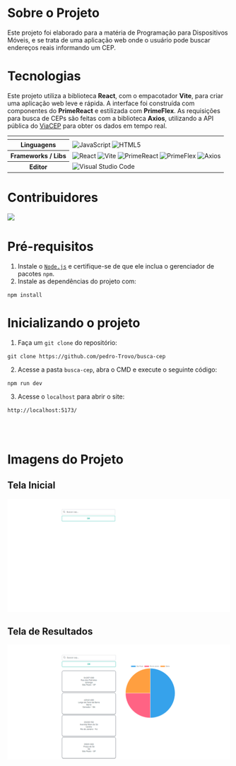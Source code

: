 # Sobre o Projeto
Este projeto foi elaborado para a matéria de Programação para Dispositivos Móveis, e se trata de uma aplicação web onde o usuário pode buscar endereços reais informando um CEP.

# Tecnologias
Este projeto utiliza a biblioteca **React**, com o empacotador **Vite**, para criar uma aplicação web leve e rápida. A interface foi construída com componentes do **PrimeReact** e estilizada com **PrimeFlex**. As requisições para busca de CEPs são feitas com a biblioteca **Axios**, utilizando a API pública do [ViaCEP](https://viacep.com.br/) para obter os dados em tempo real.
<table align="center">
    <tr>
        <th></th>
        <th>
        </th>
    </tr>
    <tr>
        <th>
            Linguagens
        </th>
        <td>
            <img alt="JavaScript" src="https://img.shields.io/badge/javascript-%23323330.svg?style=for-the-badge&logo=javascript&logoColor=%23F7DF1E%22"/>
            <img alt="HTML5" src="https://img.shields.io/badge/html5-%23E34F26.svg?style=for-the-badge&logo=html5&logoColor=white"/>
        </td>
    </tr>
    <tr>
        <th>
            Frameworks / Libs
        </th>
        <td>
            <img alt="React" src="https://img.shields.io/badge/react-%2361DAFB.svg?style=for-the-badge&logo=react&logoColor=black"/>
            <img alt="Vite" src="https://img.shields.io/badge/vite-%23646CFF.svg?style=for-the-badge&logo=vite&logoColor=white"/>
            <img alt="PrimeReact" src="https://img.shields.io/badge/PrimeReact-%230072C6.svg?style=for-the-badge&logo=prime&logoColor=white"/>
            <img alt="PrimeFlex" src="https://img.shields.io/badge/PrimeFlex-%230072C6.svg?style=for-the-badge&logo=prime&logoColor=white"/>
            <img alt="Axios" src="https://img.shields.io/badge/axios-%230072C6.svg?style=for-the-badge&logo=axios&logoColor=white"/>
        </td>
    </tr>
    <tr>
        <th>
            Editor
        </th>
        <td>
            <img alt="Visual Studio Code" src="https://img.shields.io/badge/Visual%20Studio%20Code-0078d7.svg?style=for-the-badge&logo=visual-studio-code&logoColor=white"/>
        </td>
    </tr>
</table>


# Contribuidores
<a href="https://github.com/pedro-Trovo/busca-cep/graphs/contributors">
  <img src="https://contrib.rocks/image?repo=pedro-Trovo/busca-cep" />
</a>

# Pré-requisitos
1. Instale o [`Node.js`](https://nodejs.org/en) e certifique-se de que ele inclua o gerenciador de pacotes `npm`.
2. Instale as dependências do projeto com:
```console
npm install
```

# Inicializando o projeto
1. Faça um `git clone` do repositório:
```console
git clone https://github.com/pedro-Trovo/busca-cep
```
2. Acesse a pasta `busca-cep`, abra o CMD e execute o seguinte código:
```console
npm run dev
```
3. Acesse o `localhost` para abrir o site:
```console
http://localhost:5173/
```

<br><br>

# Imagens do Projeto
## Tela Inicial
<img alt="Tela Inicial" src="readme-imgs/Inicializacao.png">

## Tela de Resultados
<img alt="Tela de Resultados" src="readme-imgs/Resultados.png">
